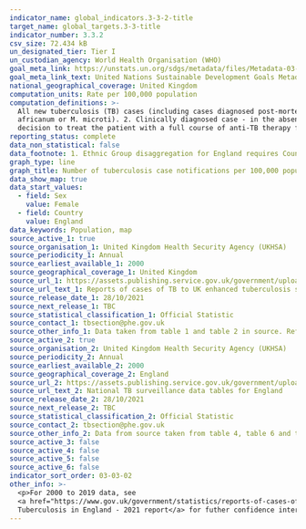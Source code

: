 ```yaml
---
indicator_name: global_indicators.3-3-2-title
target_name: global_targets.3-3-title
indicator_number: 3.3.2
csv_size: 72.434 kB
un_designated_tier: Tier I
un_custodian_agency: World Health Organisation (WHO)
goal_meta_link: https://unstats.un.org/sdgs/metadata/files/Metadata-03-03-02.pdf
goal_meta_link_text: United Nations Sustainable Development Goals Metadata (PDF 216 KB)
national_geographical_coverage: United Kingdom
computation_units: Rate per 100,000 population
computation_definitions: >-
  All new tuberculosis (TB) cases (including cases diagnosed post-mortem) that meet one of the two following case definitions are reported. 1. Culture confirmed case - culture confirmed disease, with speciation confirming Mycobacterium tuberculosis complex (M. tuberculosis, M. bovis, M.
  africanum or M. microti). 2. Clinically diagnosed case - in the absence of culture confirmation, a case that meets the following criteria - a clinician’s judgement that the patient’s clinical and/or radiological signs and/or symptoms are compatible with active TB, and a clinician’s
  decision to treat the patient with a full course of anti-TB therapy for active TB.
reporting_status: complete
data_non_statistical: false
data_footnote: 1. Ethnic Group disaggregation for England requires Country of Birth to be selected first. 2. Data for Scotland and Northern Ireland is provisional and subject to further validation.
graph_type: line
graph_title: Number of tuberculosis case notifications per 100,000 population
data_show_map: true
data_start_values:
  - field: Sex
    value: Female
  - field: Country
    value: England
data_keywords: Population, map
source_active_1: true
source_organisation_1: United Kingdom Health Security Agency (UKHSA)
source_periodicity_1: Annual
source_earliest_available_1: 2000
source_geographical_coverage_1: United Kingdom
source_url_1: https://assets.publishing.service.gov.uk/government/uploads/system/uploads/attachment_data/file/1025880/uk-tb-official-statistics-2021.pdf
source_url_text_1: Reports of cases of TB to UK enhanced tuberculosis surveillance systems 
source_release_date_1: 28/10/2021
source_next_release_1: TBC
source_statistical_classification_1: Official Statistic
source_contact_1: tbsection@phe.gov.uk
source_other_info_1: Data taken from table 1 and table 2 in source. Refer to links in metadata tab for pre-2019 data.
source_active_2: true
source_organisation_2: United Kingdom Health Security Agency (UKHSA)
source_periodicity_2: Annual
source_earliest_available_2: 2000
source_geographical_coverage_2: England
source_url_2: https://assets.publishing.service.gov.uk/government/uploads/system/uploads/attachment_data/file/1030165/TB_annual-report-2021.pdf
source_url_text_2: National TB surveillance data tables for England
source_release_date_2: 28/10/2021
source_next_release_2: TBC
source_statistical_classification_2: Official Statistic
source_contact_2: tbsection@phe.gov.uk
source_other_info_2: Data from source taken from table 4, table 6 and table 8 for 2000 to 2019 data. Tables Ai.1.8 and Ai.1.2 for 2020 data. Refer to links in metadata tab for pre-2019 data.
source_active_3: false
source_active_4: false
source_active_5: false
source_active_6: false
indicator_sort_order: 03-03-02
other_info: >-
  <p>For 2000 to 2019 data, see
  <a href="https://www.gov.uk/government/statistics/reports-of-cases-of-tb-to-uk-enhanced-tuberculosis-surveillance-systems"> UK 2019 and previous TB tables</a>  and<a href="https://www.gov.uk/government/publications/tuberculosis-tb-in-england-surveillance-data"> England 2019 and previous TB tables</a>.</p><p>Please note, some confidence intervals for TB rates by ethnic group are large, please see <a href="https://assets.publishing.service.gov.uk/government/uploads/system/uploads/attachment_data/file/1030165/TB_annual-report-2021.pdf">
  Tuberculosis in England - 2021 report</a> for futher confidence interval details.</p> Data follows the UN specification for this indicator. This indicator has been identified in collaboration with topic experts.
---
```

